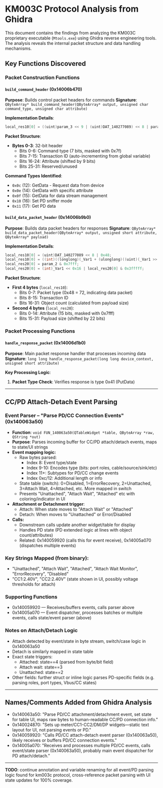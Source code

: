 # KM003C Protocol Analysis from Ghidra

This document contains the findings from analyzing the KM003C proprietary executable (`Mtools.exe`) using Ghidra reverse engineering tools. The analysis reveals the internal packet structure and data handling mechanisms.

## Key Functions Discovered

### Packet Construction Functions

#### `build_command_header` (0x14006b470)
**Purpose**: Builds control packet headers for commands
**Signature**: `QByteArray* build_command_header(QByteArray* output, unsigned char command_type, unsigned char attribute)`

**Implementation Details**:
```c
local_res10[0] = ((uint)param_3 << 9 | (uint)DAT_140277089) << 8 | param_2 & 0x7f;
```

**Packet Structure**:
- **Bytes 0-3**: 32-bit header
  - Bits 0-6: Command type (7 bits, masked with 0x7f)
  - Bits 7-15: Transaction ID (auto-incrementing from global variable)
  - Bits 16-24: Attribute (shifted by 9 bits)
  - Bits 25-31: Reserved/unused

**Command Types Identified**:
- `0x0c` (12): GetData - Request data from device
- `0x0e` (14): GetData with specific attribute
- `0x0f` (15): GetData for data stream management
- `0x10` (16): Set PD sniffer mode
- `0x11` (17): Get PD data

#### `build_data_packet_header` (0x14006b9b0)
**Purpose**: Builds data packet headers for responses
**Signature**: `QByteArray* build_data_packet_header(QByteArray* output, unsigned short attribute, QByteArray* payload)`

**Implementation Details**:
```c
local_res10[0] = (uint)DAT_140277089 << 8 | 0x48;
local_res10[0] = ((int)((longlong)(_Var1 + (ulonglong)((uint)(_Var1 >> 0x3f) & 3)) >> 2) + 2) * 0x400000 | local_res10[0] & 0x3fffff;
local_res20[0] = param_2 & 0x7fff;
local_res20[0] = (int)_Var1 << 0x16 | local_res20[0] & 0x3fffff;
```

**Packet Structure**:
- **First 4 bytes** (`local_res10`):
  - Bits 0-7: Packet type (0x48 = 72, indicating data packet)
  - Bits 8-15: Transaction ID
  - Bits 16-31: Object count (calculated from payload size)
- **Second 4 bytes** (`local_res20`):
  - Bits 0-14: Attribute (15 bits, masked with 0x7fff)
  - Bits 15-31: Payload size (shifted by 22 bits)

### Packet Processing Functions

#### `handle_response_packet` (0x14006d1b0)
**Purpose**: Main packet response handler that processes incoming data
**Signature**: `long long handle_response_packet(long long device_context, unsigned short attribute)`

**Key Processing Logic**:
1. **Packet Type Check**: Verifies response is type 0x41 (PutData)

---

## CC/PD Attach-Detach Event Parsing

### Event Parser – "Parse PD/CC Connection Events" (0x140063a50)
- **Function**: `void FUN_140063a50(QTableWidget *table, QByteArray *raw, QString *out)`
- **Purpose**: Parses incoming buffer for CC/PD attach/detach events, maps to state/UI strings
- **Event mapping logic:**
  - Raw bytes parsed:
    - Index 8: Event type/state
    - Index 9-10: Encodes type (bits: port roles, cable/source/sink/etc)
    - Index 11+: Subtypes for PD/CC change events
    - Index 0xc/12: Additional length or info
  - State table (switch): 0=Disabled, 1=ErrorRecovery, 2=Unattached, 3=Attach Wait, 4=Attached, etc. More mapped in switch
  - Presents "Unattached", "Attach Wait", "Attached" etc with coloring/indicator in UI
- **Attachment or Detachment trigger**:
  - Attach: When state moves to "Attach Wait" or "Attached"
  - Detach: When moves to "Unattached" or Error/Disabled
- **Calls:**
  - Downstream calls update another widget/table for display
  - Handles PD state (PD extended logic at lines with object count/attributes)
  - Related: 0x140059920 (calls this for event receive), 0x14005a070 (dispatches multiple events)

### Key Strings Mapped (from binary):
- "Unattached", "Attach Wait", "Attached", "Attach Wait Monitor", "ErrorRecovery", "Disabled"
- "CC1:2.40V", "CC2:2.40V" (state shown in UI, possibly voltage thresholds for attach)

### Supporting Functions
- 0x140059920 — Receives/buffers events, calls parser above
- 0x14005a070 — Event dispatcher, processes batches or multiple events, calls state/event parser (above)

### Notes on Attach/Detach Logic
- Attach detected by event/state in byte stream, switch/case logic in 0x140063a50
- Detach is similarly mapped in state table
- Exact state triggers:
  - Attached: state==4 (parsed from byte/bit field)
  - Attach wait: state==3
  - Unattached: state==2
- Other fields: further struct or inline logic parses PD-specific fields (e.g. parsing roles, port types, Vbus/CC states)

---

## Names/Comments Added from Ghidra Analysis
- 0x140063a50: "Parse PD/CC attachment/detachment event, set state for table UI, maps raw bytes to human-readable CC/PD connection info."
- 0x140024870: "Sets up meter/CC1-CC2/DM/DP widgets—static text layout for UI, not parsing events or PD."
- 0x140059920: "Calls PD/CC attach-detach event parser (0x140063a50), likely receives or buffers PD/CC connection events."
- 0x14005a070: "Receives and processes multiple PD/CC events, calls event/state parser (0x140063a50), probably main event dispatcher for PD attach/detach."

---

**TODO**: continue annotation and variable renaming for all event/PD parsing logic found for km003c protocol, cross-reference packet parsing with UI state updates for 100% coverage.
